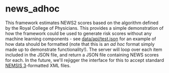 # news_adhoc

This framework estimates NEWS2 scores based on the algorithm defined by the Royal College of Physicians. This provides a simple demonstration of how the framework could be used to generate risk scores without any machine learning components - see [data/api/test.json](data/api/test.json) for an example of how data should be formatted (note that this is an _ad hoc_ format simply made up to demonstrate functionality!). The server will loop over each item included in the JSON file, and return a JSON file containing NEWS scores for each. In the future, we'll rejigger the interface for this to accept standard [NEMSIS 3](https://nemsis.org/)-formatted XML files.